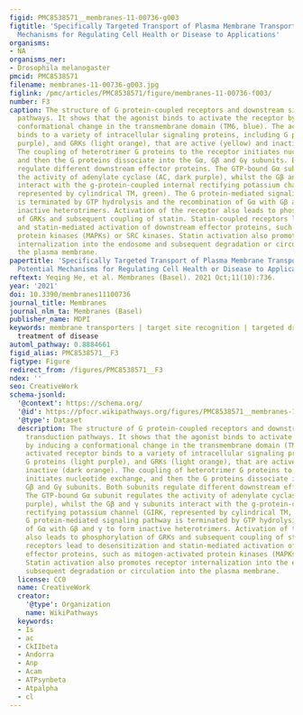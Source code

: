 ```yaml
---
figid: PMC8538571__membranes-11-00736-g003
figtitle: 'Specifically Targeted Transport of Plasma Membrane Transporters: From Potential
  Mechanisms for Regulating Cell Health or Disease to Applications'
organisms:
- NA
organisms_ner:
- Drosophila melanogaster
pmcid: PMC8538571
filename: membranes-11-00736-g003.jpg
figlink: /pmc/articles/PMC8538571/figure/membranes-11-00736-f003/
number: F3
caption: The structure of G protein-coupled receptors and downstream signal transduction
  pathways. It shows that the agonist binds to activate the receptor by inducing a
  conformational change in the transmembrane domain (TM6, blue). The activated receptor
  binds to a variety of intracellular signaling proteins, including G proteins (light
  purple), and GRKs (light orange), that are active (yellow) and inactive (dark orange).
  The coupling of heterotrimer G proteins to the receptor initiates nucleotide exchange,
  and then the G proteins dissociate into the Gα, Gβ and Gγ subunits. Both subunits
  regulate different downstream effector proteins. The GTP-bound Gα subunit regulates
  the activity of adenylate cyclase (AC, dark purple), whilst the Gβ and γ subunits
  interact with the g-protein-coupled internal rectifying potassium channel (GIRK,
  represented by cylindrical TM, green). The G protein-mediated signaling pathway
  is terminated by GTP hydrolysis and the recombination of Gα with Gβ and γ to form
  inactive heterotrimers. Activation of the receptor also leads to phosphorylation
  of GRKs and subsequent coupling of statin. Statin-coupled receptors lead to desensitization
  and statin-mediated activation of downstream effector proteins, such as mitogen-activated
  protein kinases (MAPKs) or SRC kinases. Statin activation also promotes receptor
  internalization into the endosome and subsequent degradation or circulation into
  the plasma membrane.
papertitle: 'Specifically Targeted Transport of Plasma Membrane Transporters: From
  Potential Mechanisms for Regulating Cell Health or Disease to Applications.'
reftext: Yeqing He, et al. Membranes (Basel). 2021 Oct;11(10):736.
year: '2021'
doi: 10.3390/membranes11100736
journal_title: Membranes
journal_nlm_ta: Membranes (Basel)
publisher_name: MDPI
keywords: membrane transporters | target site recognition | targeted drug design |
  treatment of disease
automl_pathway: 0.8884661
figid_alias: PMC8538571__F3
figtype: Figure
redirect_from: /figures/PMC8538571__F3
ndex: ''
seo: CreativeWork
schema-jsonld:
  '@context': https://schema.org/
  '@id': https://pfocr.wikipathways.org/figures/PMC8538571__membranes-11-00736-g003.html
  '@type': Dataset
  description: The structure of G protein-coupled receptors and downstream signal
    transduction pathways. It shows that the agonist binds to activate the receptor
    by inducing a conformational change in the transmembrane domain (TM6, blue). The
    activated receptor binds to a variety of intracellular signaling proteins, including
    G proteins (light purple), and GRKs (light orange), that are active (yellow) and
    inactive (dark orange). The coupling of heterotrimer G proteins to the receptor
    initiates nucleotide exchange, and then the G proteins dissociate into the Gα,
    Gβ and Gγ subunits. Both subunits regulate different downstream effector proteins.
    The GTP-bound Gα subunit regulates the activity of adenylate cyclase (AC, dark
    purple), whilst the Gβ and γ subunits interact with the g-protein-coupled internal
    rectifying potassium channel (GIRK, represented by cylindrical TM, green). The
    G protein-mediated signaling pathway is terminated by GTP hydrolysis and the recombination
    of Gα with Gβ and γ to form inactive heterotrimers. Activation of the receptor
    also leads to phosphorylation of GRKs and subsequent coupling of statin. Statin-coupled
    receptors lead to desensitization and statin-mediated activation of downstream
    effector proteins, such as mitogen-activated protein kinases (MAPKs) or SRC kinases.
    Statin activation also promotes receptor internalization into the endosome and
    subsequent degradation or circulation into the plasma membrane.
  license: CC0
  name: CreativeWork
  creator:
    '@type': Organization
    name: WikiPathways
  keywords:
  - Is
  - ac
  - CkIIbeta
  - Andorra
  - Anp
  - Acam
  - ATPsynbeta
  - Atpalpha
  - cl
---
```

